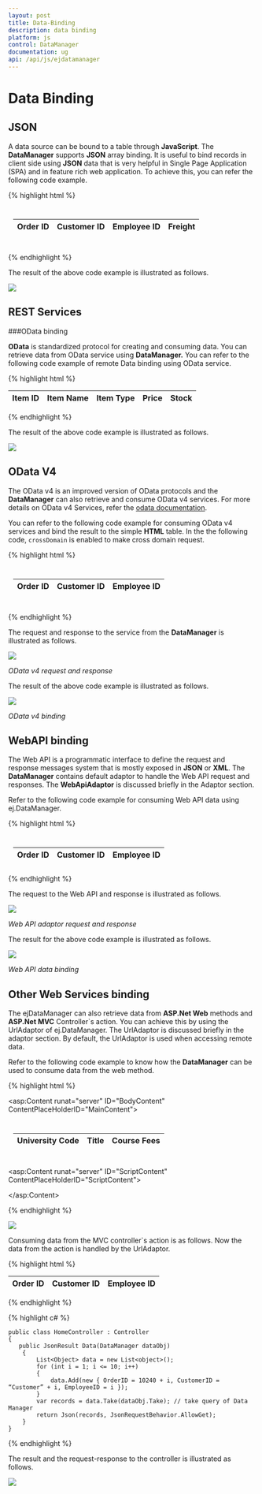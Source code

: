 ```yaml
---
layout: post
title: Data-Binding
description: data binding
platform: js
control: DataManager
documentation: ug
api: /api/js/ejdatamanager
---
```


# Data Binding

## JSON

A data source can be bound to a table through **JavaScript**. The **DataManager** supports **JSON** array binding. It is useful to bind records in client side using **JSON** data that is very helpful in Single Page Application (SPA) and in feature rich web application. To achieve this, you can refer the following code example.

{% highlight html %}
<body>
   <div class="datatable" style="padding:10px">
      <table id="table1" class="table table-striped table-bordered" style="width:700px">
         <thead>
            <tr>
               <th>Order ID</th>
               <th>Customer ID</th>
               <th>Employee ID</th>
               <th>Freight</th>
            </tr>
         </thead>
         <tbody></tbody>
      </table>
   </div>
   <script type="text/javascript">
      $(function () {
          window.data = [{ OrderID: 10248, CustomerID: "VINET", EmployeeID: 2, Freight: 32.38 },
                          { OrderID: 10249, CustomerID: "AANAR", EmployeeID: 9, Freight: 11.61 },
                          { OrderID: 10250, CustomerID: "VICTE", EmployeeID: 2, Freight: 65.83 },
                          { OrderID: 10251, CustomerID: "TOMSP", EmployeeID: 7, Freight: 70.63 },
                          { OrderID: 10252, CustomerID: "SUPRD", EmployeeID: 9, Freight: 45.45 },
                          ];
          var dataManager = ej.DataManager(data);
          var query = ej.Query();
          var promise = dataManager.executeLocal(query);
          $("#table1 tbody").html($("#tableTemplate").render(promise));
      });
   </script>
   <script id="tableTemplate" type="text/x-jsrender">
      <tr>
        <td>{{"{{"}}>OrderID{{}}}}</td>
        <td>{{"{{"}}>CustomerID{{}}}}</td>
        <td>{{"{{"}}>EmployeeID{{}}}}</td>
        <td>{{"{{"}}>Freight{{}}}}</td>
      </tr>       
   </script>
</body>

{% endhighlight %}



The result of the above code example is illustrated as follows.



![](/js/DataManager/Data-Binding_images/Data-Binding_img1.png) 

## REST Services

###OData binding

**OData** is standardized protocol for creating and consuming data. You can retrieve data from OData service using **DataManager.** You can refer to the following code example of remote Data binding using OData service.



{% highlight html %}

<body>
   <div class="datatable">
      <table id="table1">
         <thead>
            <tr>
               <th>Item ID</th>
               <th>Item Name</th>
               <th>Item Type</th>
               <th>Price</th>
               <th>Stock</th>
            </tr>
         </thead>
         <tbody></tbody>
      </table>
   </div>
   <script type="text/javascript">
      var dataManger = ej.DataManager(
                           "http://mvc.syncfusion.com/Services/Northwnd.svc"
                       );
      
      // Query creation
      var query = ej.Query()
          .from("Foods")
          .select("ItemID", "ItemName", "ItemType", "Price", "Stock").take(7)
      var execute = dataManger.executeQuery(query) // executing query
             .done(function (e) {
                 $("#table1 tbody").html($("#tableTemplate").render(e.result));
             });
      
   </script>
   <script id="tableTemplate" type="text/x-jsrender">
      <tr>
        <td>{{"{{"}}>ItemID{{}}}}</td>
        <td>{{"{{"}}>ItemName{{}}}}</td>
        <td>{{"{{"}}>ItemType{{}}}}</td>
        <td>{{"{{"}}>Price{{}}}}</td>
        <td>{{"{{"}}>Stock{{}}}}</td>
      </tr>
   </script>
</body>

{% endhighlight %}



The result of the above code example is illustrated as follows.

![](/js/DataManager/Data-Binding_images/Data-Binding_img2.png) 

## OData V4

The OData v4 is an improved version of OData protocols and the **DataManager** can also retrieve and consume OData v4 services.  For more details on OData v4 Services, refer the [odata documentation](http://www.odata.org/documentation/).

You can refer to the following code example for consuming OData v4 services and bind the result to the simple **HTML** table. In the the following code, `crossDomain` is enabled to make cross domain request.

{% highlight html %}

<body>
   <div class="datatable" style="padding:10px">
      <table id="table1" class="table table-striped table-bordered" style="width:700px" >
         <thead>
            <tr>
               <th>Order ID</th>
               <th>Customer ID</th>
               <th>Employee ID</th>
            </tr>
         </thead>
         <tbody></tbody>
      </table>
   </div>
   <script type="text/javascript">
      $(function () {
          var dataManager = ej.DataManager({ url: "http://services.odata.org/V4/Northwind/Northwind.svc/", crossDomain: true });
          var query = new ej.Query().from("Orders").select("OrderID", "CustomerID", "EmployeeID").take(5);
          var promise = dataManager.executeQuery(query);
          promise.done(function (e) {
              $("#table1 tbody").html($("#tableTemplate").render(e.result.value));
          });
      });
   </script>
   <script id="tableTemplate" type="text/x-jsrender">
      <tr>
        <td>{{"{{"}}>OrderID{{}}}}</td>
        <td>{{"{{"}}>CustomerID{{}}}}</td>
        <td>{{"{{"}}>EmployeeID{{}}}}</td>
      </tr>
   </script>
</body>

{% endhighlight %}



The request and response to the service from the **DataManager** is illustrated as follows.



![](/js/DataManager/Data-Binding_images/Data-Binding_img3.png) 

 _OData v4 request and response_

The result of the above code example is illustrated as follows.



![](/js/DataManager/Data-Binding_images/Data-Binding_img4.png) 

 _OData v4 binding_

## WebAPI binding

The Web API is a programmatic interface to define the request and response messages system that is mostly exposed in **JSON** or **XML**. The **DataManager** contains default adaptor to handle the Web API request and responses. The **WebApiAdaptor** is discussed briefly in the Adaptor section.

Refer to the following code example for consuming Web API data using ej.DataManager.



{% highlight html %}

<body>
   <div class="datatable" style="padding:10px">
      <table id="table1" class="table table-striped table-bordered" style="width:700px" >
         <thead>
            <tr>
               <th>Order ID</th>
               <th>Customer ID</th>
               <th>Employee ID</th>
            </tr>
         </thead>
         <tbody></tbody>
      </table>
   </div>
   <script type="text/javascript">
      $(function () {
          var dataManager = ej.DataManager({ url: "http://mvc.syncfusion.com/UGService/api/Orders", crossDomain: true, adaptor:new ej.WebApiAdaptor() });
          var query = new ej.Query().take(5);
          var promise = dataManager.executeQuery(query);
          promise.done(function (e) {
              $("#table1 tbody").html($("#tableTemplate").render(e.result));
          });
      });
   </script>
   <script id="tableTemplate" type="text/x-jsrender">
      <tr>
        <td>{{"{{"}}>OrderID{{}}}}</td>
        <td>{{"{{"}}>CustomerID{{}}}}</td>
        <td>{{"{{"}}>EmployeeID{{}}}}</td>
      </tr>
   </script>
</body>
{% endhighlight %}



The request to the Web API and response is illustrated as follows.

![](/js/DataManager/Data-Binding_images/Data-Binding_img5.png) 

_Web API adaptor request and response_

The result for the above code example is illustrated as follows.



![](/js/DataManager/Data-Binding_images/Data-Binding_img6.png) 

_Web API data binding_

## Other Web Services binding

The ejDataManager can also retrieve data from **ASP.Net Web** methods and **ASP.Net MVC** Controller`s action. You can achieve this by using the UrlAdaptor of ej.DataManager. The UrlAdaptor is discussed briefly in the adaptor section.  By default, the UrlAdaptor is used when accessing remote data. 

Refer to the following code example to know how the **DataManager** can be used to consume data from the web method.



{% highlight html %}

<asp:Content runat="server" ID="BodyContent" ContentPlaceHolderID="MainContent">
   <div class="datatable" style="padding:10px">
      <table id="table1" class="table table-striped table-bordered" style="width:700px" >
         <thead>
            <tr>
               <th>University Code</th>
               <th>Title</th>
               <th>Course Fees</th>
            </tr>
         </thead>
         <tbody></tbody>
      </table>
   </div>
</asp:Content>

<asp:Content runat="server" ID="ScriptContent" ContentPlaceHolderID="ScriptContent">
   <script type="text/javascript">
      $(function () {
          var dataManager = ej.DataManager({ url: "WebService1.asmx/getData" });
          var promise = dataManager.executeQuery(new ej.Query());
          promise.done(function (e) {
              $("#table1 tbody").append($("#tableTemplate").render(e.result));
          });
      });
   </script>
   <script id="tableTemplate" type="text/x-jsrender">
      <tr>
        <td>{{"{{"}}>UniversityCode{{}}}}</td>
        <td>{{"{{"}}>Title{{}}}}</td>
        <td>{{"{{"}}>CourseFees{{}}}}</td>
      </tr>
   </script>
</asp:Content>

{% endhighlight %}


![](/js/DataManager/Data-Binding_images/Data-Binding_img7.png) 

Consuming data from the MVC controller`s action is as follows. Now the data from the action is handled by the UrlAdaptor.



{% highlight html %}

<body>
   <div class=”datatable”>
      <table id=”table1” class=”table table-striped table-bordered” style=”width:700px”>
         <thead>
            <tr>
               <th>Order ID</th>
               <th>Customer ID</th>
               <th>Employee ID</th>
            </tr>
         </thead>
         <tbody></tbody>
      </table>
   </div>
   <script type=”text/javascript”>
      $(function () {
          var dataManager = ej.DataManager({ url: “Home/Data”, adaptor: new ej.UrlAdaptor() });
          var query = ej.Query().take(3);
          var execute = dataManager.executeQuery(query) // executing query
                 .done(function I {
                     $(“#table1 tbody”).html($(“#tableTemplate”).render(e.result));
                 });
      });
   </script>
   <script id=”tableTemplate” type=”text/x-jsrender”>
      <tr>
        <td>{{"{{"}}>OrderID{{}}}}</td>
        <td>{{"{{"}}>CustomerIDTitle{{}}}}</td>
        <td>{{"{{"}}>EmployeeID{{}}}}</td>
      </tr>
   </script>
</body>

{% endhighlight %}



{% highlight c# %}


    public class HomeController : Controller
    {
       public JsonResult Data(DataManager dataObj)
        {
            List<Object> data = new List<object>();
            for (int i = 1; i <= 10; i++)
            {
                data.Add(new { OrderID = 10240 + i, CustomerID = “Customer” + i, EmployeeID = i });
            }
            var records = data.Take(dataObj.Take); // take query of Data Manager
            return Json(records, JsonRequestBehavior.AllowGet);
        }
    }
{% endhighlight %}



The result and the request-response to the controller is illustrated as follows.

![](/js/DataManager/Data-Binding_images/Data-Binding_img8.png) 
